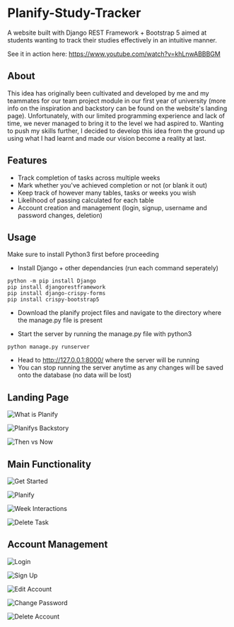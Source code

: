# Planify-Study-Tracker
A website built with Django REST Framework + Bootstrap 5 aimed at students wanting to track their studies effectively in an intuitive manner. 

See it in action here: https://www.youtube.com/watch?v=khLnwABBBGM


## About
This idea has originally been cultivated and developed by me and my teammates for our team project module in our first year of university (more info on the inspiration and backstory can be found on the website's landing page). Unfortunately, with our limited programming experience and lack of time, we never managed to bring it to the level we had aspired to. Wanting to push my skills further, I decided to develop this idea from the ground up using what I had learnt and made our vision become a reality at last.


## Features
- Track completion of tasks across multiple weeks
- Mark whether you've achieved completion or not (or blank it out)
- Keep track of however many tables, tasks or weeks you wish
- Likelihood of passing calculated for each table
- Account creation and management (login, signup, username and password changes, deletion)


## Usage
Make sure to install Python3 first before proceeding

- Install Django + other dependancies (run each command seperately)
```
python -m pip install Django
pip install djangorestframework
pip install django-crispy-forms
pip install crispy-bootstrap5
```

- Download the planify project files and navigate to the directory where the manage.py file is present

- Start the server by running the manage.py file with python3
```
python manage.py runserver
```

- Head to http://127.0.0.1:8000/ where the server will be running
- You can stop running the server anytime as any changes will be saved onto the database (no data will be lost)


## Landing Page
![What is Planify](/Imgs/WhatIsPlanify.png)

![Planifys Backstory](/Imgs/PlanifysBackstory.png)

![Then vs Now](/Imgs/ThenVsNow.png)


## Main Functionality
![Get Started](/Imgs/GetStarted.png)

![Planify](/Imgs/Planify.png)

![Week Interactions](/Imgs/WeekInteractions.png)

![Delete Task](/Imgs/DeleteTask.png)


## Account Management
![Login](/Imgs/Login.png)

![Sign Up](/Imgs/SignUp.png)

![Edit Account](/Imgs/EditAccount.png)

![Change Password](/Imgs/ChangePassword.png)

![Delete Account](/Imgs/DeleteAccount.png)
